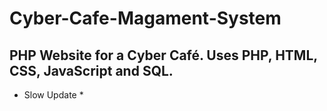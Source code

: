 # Cyber-Cafe-Magament-System
PHP Website for a Cyber Café. Uses PHP, HTML, CSS, JavaScript and SQL.
---
* Slow Update * 
